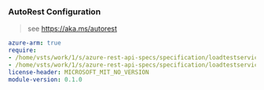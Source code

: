 ### AutoRest Configuration

> see https://aka.ms/autorest

``` yaml
azure-arm: true
require:
- /home/vsts/work/1/s/azure-rest-api-specs/specification/loadtestservice/resource-manager/readme.md
- /home/vsts/work/1/s/azure-rest-api-specs/specification/loadtestservice/resource-manager/readme.go.md
license-header: MICROSOFT_MIT_NO_VERSION
module-version: 0.1.0

```